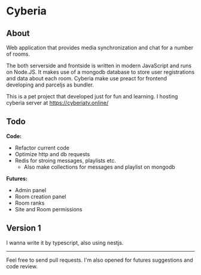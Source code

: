 # Cyberia
About
---
Web application that provides media synchronization and chat for a number of rooms.

The both serverside and frontside is written in modern JavaScript and runs on Node.JS. It makes use of a mongodb database to store user registrations and data about each room.
Cyberia make use preact for frontend developing and parceljs as bundler.

This is a pet project that developed just for fun and learning. I hosting cyberia server at https://cyberiatv.online/

Todo
---
**Code:**
- Refactor current code
- Optimize http and db requests
- Redis for stroing messages, playlists etc.
  - Also make collections for messages and playlist on mongodb

**Futures:**
- Admin panel
- Room creation panel
- Room ranks
- Site and Room permissions 

Version 1
---
I wanna write it by typescript, also using nestjs.

---

Feel free to send pull requests. I'm also opened for futures suggestions and code review.
